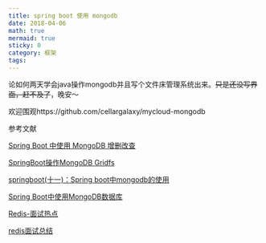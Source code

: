 ```yaml
---
title: spring boot 使用 mongodb
date: 2018-04-06
math: true
mermaid: true
sticky: 0
category: 框架
tags:
---
```


论如何两天学会java操作mongodb并且写个文件床管理系统出来。~~只是还没写界面，赶不及了~~，晚安～

欢迎围观https://github.com/cellargalaxy/mycloud-mongodb

参考文献

[Spring Boot 中使用 MongoDB 增删改查](https://segmentfault.com/a/1190000013148361 "Spring Boot 中使用 MongoDB 增删改查")

[SpringBoot操作MongoDB Gridfs](https://www.jianshu.com/p/0595c0e26995 "SpringBoot操作MongoDB Gridfs")

[springboot(十一)：Spring boot中mongodb的使用](http://www.ityouknow.com/springboot/2017/05/08/springboot-mongodb.html "springboot(十一)：Spring boot中mongodb的使用")

[Spring Boot中使用MongoDB数据库](http://blog.didispace.com/springbootmongodb/ "Spring Boot中使用MongoDB数据库")

[Redis-面试热点](https://www.jianshu.com/p/ae2e43f7be19 "Redis-面试热点")

[redis面试总结](http://www.cnblogs.com/zzt-lovelinlin/p/7248447.html "redis面试总结")